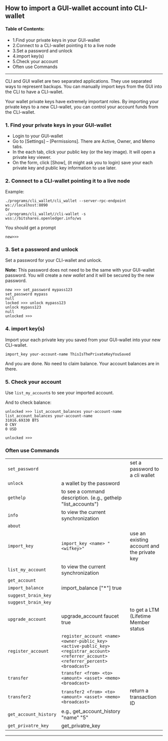 ## How to import a GUI-wallet account into CLI-wallet

#### Table of Contents:
- 1.Find your private keys in your GUI-wallet
- 2.Connect to a CLI-wallet pointing it to a live node
- 3.Set a password and unlock
- 4.import key(s)
- 5.Check your account
- Often use Commands 

***

CLI and GUI wallet are two separated applications. They use separated ways to represent backups. You can manually import keys from the GUI into the CLI to have a CLI-wallet.

Your wallet private keys have extremely important roles. By importing your private keys to a new CLI-wallet, you can control your account funds from the CLI-wallet. 

### 1. Find your private keys in your GUI-wallet

- Login to your GUI-wallet
- Go to [Settings] – [Permissions]. There are Active, Owner, and Memo tabs. 
- In the each tab, click your public key (or the key image). It will open a private key viewer.
- On the form, click [Show], (it might ask you to login) save your each private key and public key information to use later.

### 2. Connect to a CLI-wallet pointing it to a live node

Example:

    ./programs/cli_wallet/cli_wallet --server-rpc-endpoint ws://localhost:8090
    Or 
    ./programs/cli_wallet//cli-wallet -s wss://bitshares.openledger.info/ws

You should get a prompt

    new>>>
    
### 3. Set a password and unlock    

Set a password for your CLI-wallet and unlock.

**Note:** This password does not need to be the same with your GUI-wallet password. You will create a *new wallet* and it will be secured by the new password.

    new >>> set_password mypass123
    set_password mypass
    null
    locked >>> unlock mypass123
    unlock mypass123
    null
    unlocked >>>

### 4. import key(s)

Import your each private key you saved from your GUI-wallet into your new CLI-wallet.

    import_key your-account-name ThisIsThePrivateKeyYouSaved

And you are done. No need to claim balance. Your account balances are in there. 


### 5. Check your account

Use `list_my_account`s to see your imported account.

And to check balance:

    unlocked >>> list_account_balances your-account-name
    list_account_balances your-account-name
    31016.69330 BTS
    0 CNY
    0 USD

    unlocked >>>

### Often use Commands 


| | | |
|---|---|---|
| `set_password` |  | set a password to a cli wallet  |
| `unlock` | a wallet by the password  |  |
| `gethelp` | to see a command description. (e.g., gethelp "list_accounts")  |  |
| `info` | to view the current synchronization |  |
| `about` | |  |
| `import_key` | `import_key <name> "<wifkey>"` | use an existing account and the private key |
| `list_my_account` | to view the current synchronization |  |
| `get_account` |   |  |
| `import_balance` | import_balance <name> ["*"] true |  |
| `suggest_brain_key` |   |  |   
| `suggest_brain_key` |   |  |       
| `upgrade_account` | upgrade_account faucet true  | to get a LTM (Lifetime Member status |
| `register_account` | `register_account <name> <owner-public_key> <active-public_key> <registrar_account>  <referrer_account> <referrer_percent> <broadcast>` |  |
| `transfer` | `transfer <from> <to> <amount> <asset> <memo> <broadcast>` |  |
| `transfer2` | `transfer2 <from> <to> <amount> <asset> <memo> <broadcast>`  | return a transaction ID |
| `get_account_history` | e.g., get_account_history "name" "5" |  |     
| `get_privatre_key` |  get_privatre_key <public key>  | |
  
***



